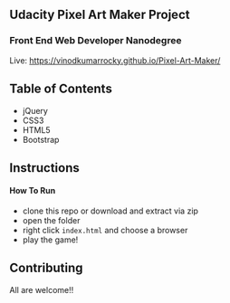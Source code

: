 ## Udacity Pixel Art Maker Project
### Front End Web Developer Nanodegree

Live: https://vinodkumarrocky.github.io/Pixel-Art-Maker/

## Table of Contents

* jQuery
* CSS3
* HTML5
* Bootstrap

## Instructions

#### How To Run

* clone this repo or download and extract via zip
* open the folder
* right click `index.html` and choose a browser
* play the game!

## Contributing

All are welcome!!
